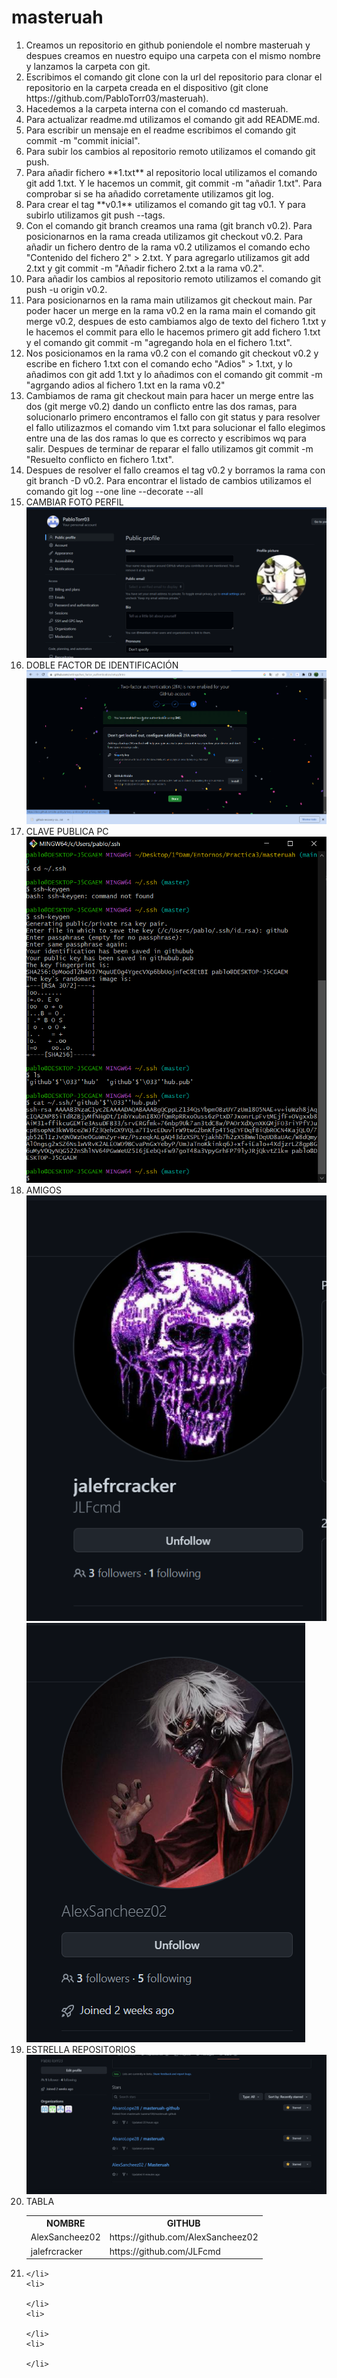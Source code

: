 # masteruah
 
<ol>
    <li>
    Creamos un repositorio en github poniendole el nombre masteruah y despues creamos en nuestro equipo una carpeta con el mismo nombre y lanzamos la carpeta con git.
    </li>
    <li>
    Escribimos el comando git clone con la url del repositorio para clonar el repositorio en la carpeta creada en el dispositivo (git clone https://github.com/PabloTorr03/masteruah).
    </li>
    <li>
    Hacedemos a la carpeta interna con el comando cd masteruah.
    </li>
    <li>
    Para actualizar readme.md utilizamos el comando git add README.md.
    </li>
    <li>
    Para escribir un mensaje en el readme escribimos el comando git commit -m "commit inicial". 
    </li>
    <li>
    Para subir los cambios al repositorio remoto utilizamos el comando git push.
    </li>
    <li>
    Para añadir fichero **1.txt** al repositorio local utilizamos el comando git add 1.txt. Y le hacemos un commit, git commit -m "añadir 1.txt". Para comprobar si se ha añadido corretamente utilizamos git log.
    </li>
    <li>
    Para crear el tag **v0.1** utilizamos el comando git tag v0.1. Y para subirlo utilizamos git push --tags.
    </li>
    <li>
    Con el comando git branch creamos una rama (git branch v0.2). Para posicionarnos en la rama creada utilizamos git checkout v0.2. Para añadir un fichero dentro de la rama v0.2 utilizamos el comando echo "Contenido del fichero 2" > 2.txt. Y para agregarlo utilizamos git add 2.txt y git commit -m "Añadir fichero 2.txt a la rama v0.2".
    </li>
    <li>
    Para añadir los cambios al repositorio remoto utilizamos el comando git push -u origin v0.2.
    </li>
    <li>
    Para posicionarnos en la rama main utilizamos git checkout main. Par poder hacer un merge en la rama v0.2 en la rama main el comando git merge v0.2, despues de esto cambiamos algo de texto del fichero 1.txt y le hacemos el commit para ello le hacemos primero git add fichero 1.txt y el comando git commit -m "agregando hola en el fichero 1.txt".
    </li>
    <li>
    Nos posicionamos en la rama v0.2 con el comando git checkout v0.2 y escribe en fichero 1.txt con el comando echo "Adios" > 1.txt, y lo añadimos con git add 1.txt y lo añadimos con el comando git commit -m "agrgando adios al fichero 1.txt en la rama v0.2"
    </li>
    <li>
    Cambiamos de rama git checkout main para hacer un merge entre las dos (git merge v0.2) dando un conflicto entre las dos ramas, para solucionarlo primero encontramos el fallo con git status y para resolver el fallo utilizazmos el comando vim 1.txt para solucionar el fallo elegimos entre una de las dos ramas lo que es correcto y escribimos wq para salir. Despues de terminar de reparar el fallo utilizamos git commit -m "Resuelto conflicto en fichero 1.txt". 
    </li>
    <li>
    Despues de resolver el fallo creamos el tag v0.2 y borramos la rama con git branch -D v0.2. Para encontrar el listado de cambios utilizamos el comando git log --one line --decorate --all 
    </li>
    <li>
    CAMBIAR FOTO PERFIL
    <img src="Screenshot_1.png">
    </li>
    <li>
    DOBLE FACTOR DE IDENTIFICACIÓN
    <img src="Screenshot_2.png">
    </li>
    <li>
    CLAVE PUBLICA PC
    </li>
    <img src="Screenshot_3.png">
    <li>
    AMIGOS
    </li>
    <img src="Screenshot_4.png"><img src="Screenshot_5.png">
    <li>
    ESTRELLA REPOSITORIOS
    </li>
    <img src="Screenshot_6.png">
    <li>
    TABLA
    </li>
    <table>
    <tr>
    <th>NOMBRE</th>
    <th>GITHUB</th>
    </tr>
    <tr>
    <td>AlexSancheez02</td>
    <td>https://github.com/AlexSancheez02</td>
    </tr>
    <tr>
    <td>jalefrcracker</td>
    <td>https://github.com/JLFcmd</td>
    </tr>
    </table>
    <li>
    
    </li>
    <li>
    
    </li>
    <li>
    
    </li>
    <li>
    
    </li>
</ol>


